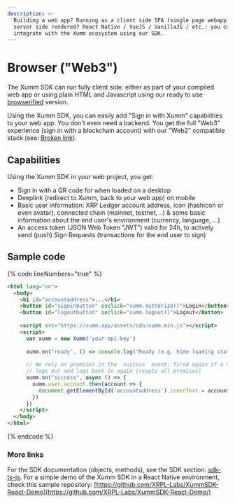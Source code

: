 ```yaml
---
description: >-
  Building a web app? Running as a client side SPA (single page webapp) or
  server side rendered? React Native / VueJS / VanillaJS / etc.: you can
  integrate with the Xumm ecosystem using our SDK.
---
```


# Browser ("Web3")

The Xumm SDK can run fully client side: either as part of your compiled web app or using plain HTML and Javascript using our ready to use [browserified](https://xumm.app/assets/cdn/xumm.min.js) version.

Using the Xumm SDK, you can easily add "Sign in with Xumm" capabilities to your web app. You don't even need a backend. You get the full "Web3" experience (sign in with a blockchain account) with our "Web2" compatible stack (see: [Broken link](broken-reference "mention")).

## Capabilities

Using the Xumm SDK in your web project, you get:

* Sign in with a QR code for when loaded on a desktop
* Deeplink (redirect to Xumm, back to your web app) on mobile
* Basic user information: XRP Ledger account address, icon (hashicon or even avatar), connected chain (mainnet, testnet, ..) & some basic information about the end user's environment (currency, language, ...)
* An access token (JSON Web Token "JWT") valid for 24h, to actively send (push) Sign Requests (transactions for the end user to sign)

## Sample code

{% code lineNumbers="true" %}
```html
<html lang="en">
  <body>
    <h1 id="accountaddress">...</h1>
    <button id="signinbutton" onclick="xumm.authorize()">Login</button>
    <button id="logoutbutton" onclick="xumm.logout()">Logout</button>
        
    <script src="https://xumm.app/assets/cdn/xumm.min.js"></script>
    <script>
      var xumm = new Xumm('your-api-key')
      
      xumm.on("ready", () => console.log("Ready (e.g. hide loading state of page)"))
      
      // We rely on promises in the `success` event: fired again if a user
      // logs out and logs back in again (resets all promises)
      xumm.on("success", async () => {
        xumm.user.account.then(account => {
          document.getElementById('accountaddress').innerText = account
        })
      })
    </script>
  </body>
</html>
```
{% endcode %}

### More links

For the SDK documentation (objects, methods), see the SDK section: [sdk-ts-js](../../js-ts-sdk/sdk-ts-js/ "mention"). For a simple demo of the Xumm SDK in a React Native environment, check this sample repository: [https://github.com/XRPL-Labs/XummSDK-React-Demo](https://github.com/XRPL-Labs/XummSDK-React-Demo/)

